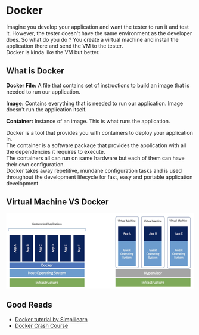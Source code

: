 <h1>Docker</h1>
  <p> Imagine you develop your application and want the tester to run it and test it. 
    However, the tester doesn't have the same environment as the developer does.
    So what do you do ? You create a virtual machine and install the application there and send the VM to the tester.<br/>
    Docker is kinda like the VM but better. 
  </p>
  <h2>What is Docker</h2>
    <p><b>Docker File:</b> A file that contains set of instructions to build an image that is needed to run our application. </p>
    <p><b>Image:</b> Contains everything that is needed to run our application. Image doesn't run the application itself.</p>
    <p><b>Container:</b> Instance of an image. This is what runs the application.</p>
    <p>Docker is a tool that provides you with containers to deploy your application in. <br/>
      The container is a software package that provides the application with all the dependencies it requires to execute. <br/>
      The containers all can run on same hardware but each of them can have their own configuration. <br/>
      Docker takes away repetitive, mundane configuration tasks and is used throughout the development lifecycle for fast, easy and portable application development
    </p>
  <h2>Virtual Machine VS Docker</h2>
    <img src="img/Docker-VS-VM.PNG">
  <h2>Good Reads</h2>
    <ul>
      <li><a href="https://www.youtube.com/watch?v=rOTqprHv1YE">Docker tutorial by Simplilearn</a> </li>
      <li><a href="https://www.youtube.com/watch?v=Tyy1BUEmhwg&ab_channel=LaithAcademy">Docker Crash Course</a></li>
    </ul>
  
  
